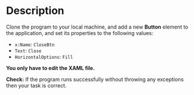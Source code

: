 # Description

Clone the program to your local machine, and add a new **Button** element to the application, and set its properties to the following values:

- `x:Name`: `CloseBtn`
- `Text`: `Close`
- `HorizontalOptions`: `Fill`

**You only have to edit the XAML file.**

**Check:** If the program runs successfully without throwing any exceptions then your task is correct.
